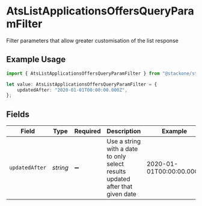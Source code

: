# AtsListApplicationsOffersQueryParamFilter

Filter parameters that allow greater customisation of the list response

## Example Usage

```typescript
import { AtsListApplicationsOffersQueryParamFilter } from "@stackone/stackone-client-ts/sdk/models/operations";

let value: AtsListApplicationsOffersQueryParamFilter = {
    updatedAfter: "2020-01-01T00:00:00.000Z",
};
```

## Fields

| Field                                                                         | Type                                                                          | Required                                                                      | Description                                                                   | Example                                                                       |
| ----------------------------------------------------------------------------- | ----------------------------------------------------------------------------- | ----------------------------------------------------------------------------- | ----------------------------------------------------------------------------- | ----------------------------------------------------------------------------- |
| `updatedAfter`                                                                | *string*                                                                      | :heavy_minus_sign:                                                            | Use a string with a date to only select results updated after that given date | 2020-01-01T00:00:00.000Z                                                      |
